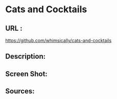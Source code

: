 # Cats and Cocktails


## URL : 

https://github.com/whimsically/cats-and-cocktails



## Description:





## Screen Shot: 


## Sources:

